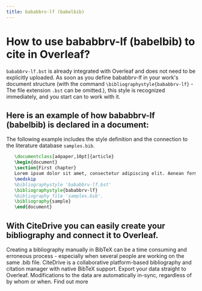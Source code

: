 ```yaml
---
title: bababbrv-lf (babelbib)
---
```


# How to use bababbrv-lf (babelbib) to cite in Overleaf? 
`bababbrv-lf.bst` is already integrated with Overleaf and does not need to be explicitly uploaded. As soon as you define bababbrv-lf in your work's document structure (with the command `\bibliographystyle{bababbrv-lf}` - The file extension `.bst` can be omitted.), this style is recognized immediately, and you start can to work with it.

## Here is an example of how bababbrv-lf (babelbib) is declared in a document:
The following example includes the style definition and the connection to the literature database `samples.bib`.
```tex
   \documentclass[a4paper,10pt]{article}
   \begin{document}
   \section{First chapter}
   Lorem ipsum dolor sit amet, consectetur adipiscing elit. Aenean fermentum justo massa, ut maximus mauris sodales et. Aenean vel elit a erat rhoncus pharetra.
   \medskip
   %bibliographystyle 'bababbrv-lf.bst'
   \bibliographystyle{bababbrv-lf}
   %bibliography file 'samples.bib'.
   \bibliography{sample}
   \end{document}
```

## With CiteDrive you can easily create your bibliography and connect it to Overleaf. 
Creating a bibliography manually in BibTeX can be a time consuming and erroneous process - especially when several people are working on the same .bib file. CiteDrive is a collaborative platform-based bibliography and citation manager with native BibTeX support. Export your data straight to Overleaf. Modifications to the data are automatically in-sync, regardless of by whom or when. Find out more